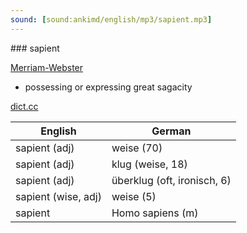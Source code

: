 ```yaml
---
sound: [sound:ankimd/english/mp3/sapient.mp3]
---
```


\### sapient

[Merriam-Webster](https://www.merriam-webster.com/dictionary/sapient)

- possessing or expressing great sagacity

[dict.cc](https://www.dict.cc/sapient)

| English        | German       |
| -------------- | ------------ |
| sapient (adj) | weise (70) |
| sapient (adj) | klug (weise, 18) |
| sapient (adj) | überklug (oft, ironisch, 6) |
| sapient (wise, adj) | weise (5) |
| sapient | Homo sapiens (m) |

